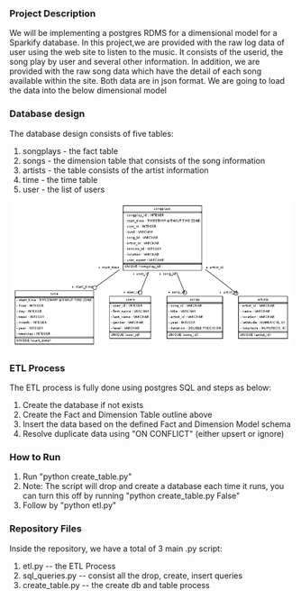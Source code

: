 ### Project Description
We will be implementing a postgres RDMS for a dimensional model for a Sparkify database.
In this project,we are provided with the raw log data of user using the web site to listen to the music. It consists of the userid, the song play by user and several other information. In addition, we are provided with the raw song data which have the detail of each song available within the site. Both data are in json format. 
We are going to load the data into the below dimensional model

### Database design
The database design consists of five tables:
1. songplays - the fact table
2. songs  - the dimension table that consists of the song information
3. artists - the table consists of the artist information
4. time - the time table 
5. user - the list of users

![ER Diagram](ERD.png)

### ETL Process
The ETL process is fully done using postgres SQL and steps as below:
1. Create the database if not exists
2. Create the Fact and Dimension Table outline above
3. Insert the data based on the defined Fact and Dimension Model schema
4. Resolve duplicate data using "ON CONFLICT" (either upsert or ignore)


### How to Run
1. Run "python create_table.py"
  1. Note: The script will drop and create a database each time it runs, you can turn this off by running "python create_table.py False"
3. Follow by "python etl.py"

### Repository Files
Inside the repository, we have a total of 3 main .py script:
1. etl.py -- the ETL Process
2. sql_queries.py -- consist all the drop, create, insert queries
3. create_table.py -- the create db and table process





